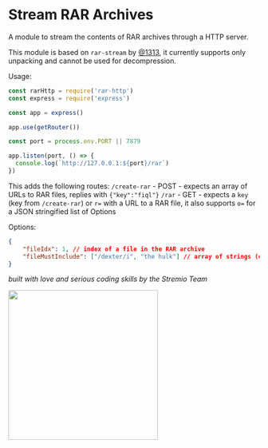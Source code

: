 # Stream RAR Archives

A module to stream the contents of RAR archives through a HTTP server.

This module is based on `rar-stream` by [@1313](https://github.com/1313), it currently supports only unpacking and cannot be used for decompression.

Usage:
```javascript
const rarHttp = require('rar-http')
const express = require('express')

const app = express()

app.use(getRouter())

const port = process.env.PORT || 7879

app.listen(port, () => {
  console.log(`http://127.0.0.1:${port}/rar`)
})
```

This adds the following routes:
`/create-rar` - POST - expects an array of URLs to RAR files, replies with `{"key":"fiql"}`
`/rar` - GET - expects a `key` (key from `/create-rar`) or `r=` with a URL to a RAR file, it also supports `o=` for a JSON stringified list of Options

Options:
```JSON
{
	"fileIdx": 1, // index of a file in the RAR archive
	"fileMustInclude": ["/dexter/i", "the hulk"] // array of strings (can also be RegExp string), selects the first file that includes any of the matches
}
```

_built with love and serious coding skills by the Stremio Team_

<img src="https://blog.stremio.com/wp-content/uploads/2023/08/stremio-code-footer.jpg" width="300" />